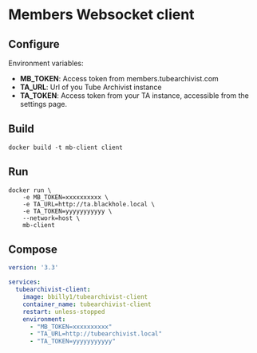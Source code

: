 # Members Websocket client


## Configure
Environment variables:
- **MB_TOKEN**: Access token from members.tubearchivist.com
- **TA_URL**: Url of you Tube Archivist instance
- **TA_TOKEN**: Access token from your TA instance, accessible from the settings page.


## Build
```
docker build -t mb-client client
```

## Run
```
docker run \
    -e MB_TOKEN=xxxxxxxxxx \
    -e TA_URL=http://ta.blackhole.local \
    -e TA_TOKEN=yyyyyyyyyyy \
    --network=host \
    mb-client
```

## Compose
```yml
version: '3.3'

services:
  tubearchivist-client:
    image: bbilly1/tubearchivist-client
    container_name: tubearchivist-client
    restart: unless-stopped
    environment:
      - "MB_TOKEN=xxxxxxxxxx"
      - "TA_URL=http://tubearchivist.local"
      - "TA_TOKEN=yyyyyyyyyyy"
```
